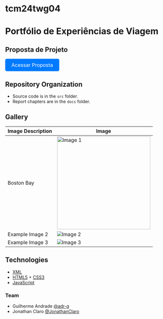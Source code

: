 # tcm24twg04
# Portfólio de Experiências de Viagem

## Proposta de Projeto

<a href="proposta.md" style="display: inline-block; padding: 10px 20px; font-size: 16px; color: white; background-color: #007bff; text-align: center; text-decoration: none; border-radius: 5px;">Acessar Proposta</a>

## Repository Organization

- Source code is in the `src` folder.
- Report chapters are in the `docs` folder.

## Gallery

| Image Description | Image |
|-------------------|-------|
| Boston Bay   | <img src="Boston_Back_Bay.jpg" alt="Image 1" width="300" /> |
| Example Image 2   | ![Image 2](link_to_image_2) |
| Example Image 3   | ![Image 3](link_to_image_3) |

## Technologies

- [XML](https://www.w3schools.com/xml/)
- [HTML5](https://www.w3schools.com/html/html5_intro.asp) + [CSS3](https://www.w3schools.com/css/css_intro.asp)
- [JavaScript](https://www.w3schools.com/js/)



### Team
- Guilherme Andrade [@adr-g](https://github.com/adr-g)
- Jonathan Claro [@JonathanClaro](https://github.com/JonathanClaro)
